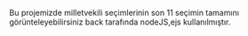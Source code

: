   Bu projemizde milletvekili seçimlerinin son 11 seçimin tamamını görünteleyebilirsiniz back tarafında nodeJS,ejs kullanılmıştır.
